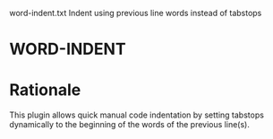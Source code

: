 word-indent.txt Indent using previous line words instead of tabstops
# WORD-INDENT
# Rationale

This plugin allows quick manual code indentation by setting tabstops dynamically to the beginning
of the words of the previous line(s).



